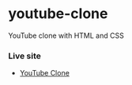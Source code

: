 # youtube-clone
YouTube clone with HTML and CSS

### Live site
* [YouTube Clone](https://dancarl857.github.io/youtube-clone/)